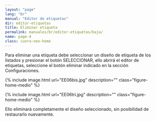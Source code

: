 ```yaml
---
layout: "page"
lang: "br"
manual: "Editor de etiquetas"
dir: editor-etiquetas
title: Eliminar etiqueta
permalink: manuales/br/editor-etiquetas/baja/
name: page-4
class: cuora-neo-home
---
```


Para eliminar una etiqueta debe seleccionar un diseño de etiqueta de los listados y presionar el botón SELECCIONAR, ello abrirá el editor de etiquetas, seleccione el botón eliminar indicado en la sección Configuraciones.

{% include image.html url="EE06bis.jpg" description="" class="figure-home-medio" %}

{% include image.html url="EE06tri.jpg" description="" class="figure-home-medio" %}

Ello eliminará completamente el diseño seleccionado, sin posibilidad de restaurarlo nuevamente.